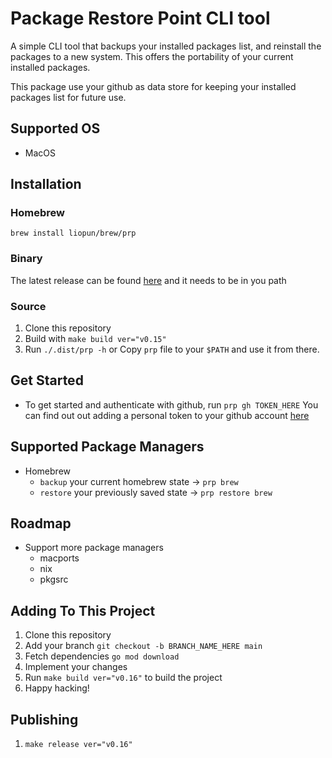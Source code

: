 # Package Restore Point CLI tool
A simple CLI tool that backups your installed packages list, and reinstall the packages to a new system.
This offers the portability of your current installed packages.

This package use your github as data store for keeping your installed packages list for future use.

## Supported OS
- MacOS

## Installation
### Homebrew
`brew install liopun/brew/prp`

### Binary
The latest release can be found [here](https://github.com/Liopun/prp/releases) and it needs to be in you path

### Source
1. Clone this repository
2. Build with `make build ver="v0.15"`
3. Run `./.dist/prp -h` or Copy `prp` file to your `$PATH` and use it from there.

## Get Started
- To get started and authenticate with github, run `prp gh TOKEN_HERE`
You can find out out adding a personal token to your github account [here](https://docs.github.com/en/authentication/keeping-your-account-and-data-secure/creating-a-personal-access-token)

## Supported Package Managers
- Homebrew
    - `backup` your current homebrew state -> `prp brew`
    - `restore` your previously saved state -> `prp restore brew`

## Roadmap
- Support more package managers
    - macports
    - nix
    - pkgsrc

## Adding To This Project
1. Clone this repository
2. Add your branch `git checkout -b BRANCH_NAME_HERE main`
3. Fetch dependencies `go mod download`
3. Implement your changes
4. Run `make build ver="v0.16"` to build the project
5. Happy hacking!

## Publishing
1. `make release ver="v0.16"`